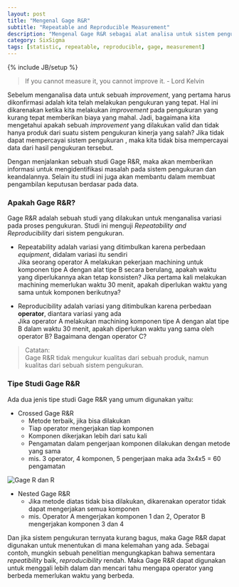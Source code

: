 ```yaml
---
layout: post
title: "Mengenal Gage R&R"
subtitle: "Repeatable and Reproducible Measurement"
description: "Mengenal Gage R&R sebagai alat analisa untuk sistem pengukuran kinerja"
category: SixSigma
tags: [statistic, repeatable, reproducible, gage, measurement]
---
```

{% include JB/setup %}

> If you cannot measure it, you cannot improve it. - Lord Kelvin

Sebelum menganalisa data untuk sebuah _improvement_, yang pertama harus dikonfirmasi adalah kita telah melakukan pengukuran yang tepat. Hal ini dikarenakan ketika kita melakukan _improvement_ pada pengukuran yang kurang tepat memberikan biaya yang mahal. Jadi, bagaimana kita mengetahui apakah sebuah _improvement_ yang dilakukan valid dan tidak hanya produk dari suatu sistem pengukuran kinerja yang salah? Jika tidak dapat mempercayai sistem pengukuran , maka kita tidak bisa mempercayai data dari hasil pengukuran tersebut. 

<!--more-->
Dengan menjalankan sebuah studi Gage R&R, maka akan memberikan informasi untuk mengidentifikasi masalah pada sistem pengukuran dan keandalannya. Selain itu studi ini juga akan membantu dalam membuat pengambilan keputusan berdasar pada data. 

### Apakah Gage R&R?
Gage R&R adalah sebuah studi yang dilakukan untuk menganalisa variasi pada proses pengukuran. Studi ini menguji _Repeatability and Reproducibility_ dari sistem pengukuran.

- Repeatability adalah variasi yang ditimbulkan karena perbedaan _equipment_, didalam variasi itu sendiri  
    Jika seorang operator A melakukan pekerjaan machining untuk komponen tipe A dengan alat tipe B secara berulang, apakah waktu yang diperlukannya akan tetap konsisten? Jika pertama kali melakukan machining memerlukan waktu 30 menit, apakah diperlukan waktu yang sama untuk komponen berikutnya?

- Reproducibility adalah variasi yang ditimbulkan karena perbedaan **operator**, diantara variasi yang ada  
    Jika operator A melakukan machining komponen tipe A dengan alat tipe B dalam waktu 30 menit, apakah diperlukan waktu yang sama oleh operator B? Bagaimana dengan operator C?

> Catatan:  
    Gage R&R tidak mengukur kualitas dari sebuah produk, namun kualitas dari sebuah sistem pengukuran. 

### Tipe Studi Gage R&R
Ada dua jenis tipe studi Gage R&R yang umum digunakan yaitu:

- Crossed Gage R&R
    - Metode terbaik, jika bisa dilakukan
    - Tiap operator mengerjakan tiap komponen
    - Komponen dikerjakan lebih dari satu kali
    - Pengamatan dalam pengerjaan komponen dilakukan dengan metode yang sama
    - mis. 3 operator, 4 komponen, 5 pengerjaan maka ada 3x4x5 = 60 pengamatan

<img src="{{ site.baseurl }}/img/gage-rr-std.png" class="img-responsive" alt="Gage R dan R">

- Nested Gage R&R
    - Jika metode diatas tidak bisa dilakukan, dikarenakan operator tidak dapat mengerjakan semua komponen
    - mis. Operator A mengerjakan komponen 1 dan 2, Operator B mengerjakan komponen 3 dan 4

Dan jika sistem pengukuran ternyata kurang bagus, maka Gage R&R dapat digunakan untuk menentukan di mana kelemahan yang ada. Sebagai contoh, mungkin sebuah penelitian mengungkapkan bahwa sementara _repeatibility_ baik, _reproducibility_ rendah. Maka Gage R&R dapat digunakan untuk menggali lebih dalam dan mencari tahu mengapa operator yang berbeda memerlukan waktu yang berbeda.
